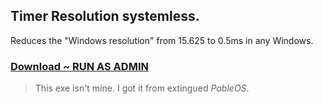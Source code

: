 ## Timer Resolution systemless.
Reduces the "Windows resolution" from 15.625 to 0.5ms in any Windows.


### [Download ~ RUN AS ADMIN](https://github.com/gzmatte/STR/releases/download/1/STR.bat)

> This exe isn't mine. I got it from extingued _PableOS_.

